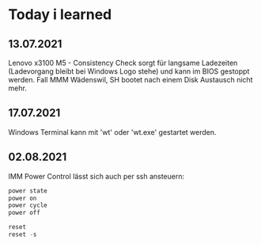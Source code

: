 # Today i learned

## 13.07.2021

Lenovo x3100 M5 - Consistency Check sorgt für langsame Ladezeiten (Ladevorgang bleibt bei Windows Logo stehe) und kann im BIOS gestoppt werden. Fall MMM Wädenswil, SH bootet nach einem Disk Austausch nicht mehr.

## 17.07.2021

Windows Terminal kann mit 'wt' oder 'wt.exe' gestartet werden.

## 02.08.2021

IMM Power Control lässt sich auch per ssh ansteuern:

```powershell
power state
power on
power cycle
power off

reset
reset -s
```
